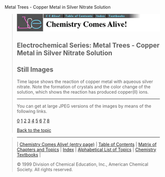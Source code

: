 





 Metal Trees - Copper Metal in Silver Nitrate Solution
 



> ![Chemistry Comes Alive!](ccahead.gif)
> 
> 
> 
> 
> 
> 
> 
> 
> 
> ## Electrochemical Series: Metal Trees - Copper Metal in Silver Nitrate Solution
> 
> 
> 
> 
> ## Still Images
> 
> 
> 
> 
> 
> 
> 
> 
> 
>  Time lapse shows the reaction of copper metal with aqueous silver nitrate. 
Note the formation of crystals and the color change of the solution, which shows 
the reaction has produced copper(II) ions.
>  
> 
> 
> 
> 
> 
> 
> ---
> 
> 
>  You can get at large JPEG versions of the images by means of the following links.
>    
> 
> 
> [0](../../STILLS/TREES/TREE02/64JPG48/0.JPG) 
> [1](../../STILLS/TREES/TREE02/64JPG48/1.JPG) 
> [2](../../STILLS/TREES/TREE02/64JPG48/2.JPG) 
> [3](../../STILLS/TREES/TREE02/64JPG48/3.JPG) 
> [4](../../STILLS/TREES/TREE02/64JPG48/4.JPG) 
> [5](../../STILLS/TREES/TREE02/64JPG48/5.JPG) 
> [6](../../STILLS/TREES/TREE02/64JPG48/6.JPG) 
> [7](../../STILLS/TREES/TREE02/64JPG48/7.JPG) 
> [8](../../STILLS/TREES/TREE02/64JPG48/8.JPG) 
> 
> 
> 
> 
> [Back to the topic](../../MAIN/TREES/PAGE1.HTM)



> ---
> 
> 
>  |
>  [Chemistry Comes Alive! (entry page)](../../INDEX.HTM) 
>  |
>  [Table of Contents](../../CONTENTS.HTM) 
>  |
>  [Matrix of Chapters and Topics](../../MATRIX.HTM) 
>  |
>  [Index](../../WORDS.HTM) 
>  |
>  [Alphabetical List of Topics](../../ALPHATOP.HTM) 
>  |
>  [Chemistry Textbooks](../../BOOKS.HTM) 
>  |
>  
>  © 1999 Division of Chemical Education, Inc.,
American Chemical Society. All rights reserved.





